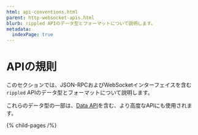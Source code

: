 ```yaml
---
html: api-conventions.html
parent: http-websocket-apis.html
blurb: rippled APIのデータ型とフォーマットについて説明します。
metadata:
  indexPage: true
---
```

# APIの規則

このセクションでは、JSON-RPCおよびWebSocketインターフェイスを含む`rippled` APIのデータ型とフォーマットについて説明します。

これらのデータ型の一部は、[Data API](../../data-api.md)を含む、より高度なAPIにも使用されます。


{% child-pages /%}
